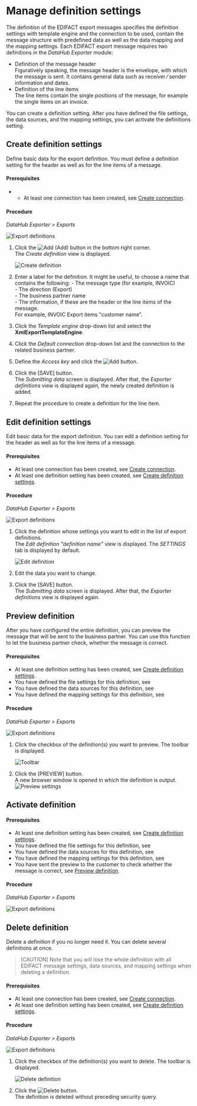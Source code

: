 # Manage definition settings

The definition of the EDIFACT export messages specifies the definition settings with template engine and the connection to be used, contain the message structure with predefined data as well as the data mapping and the mapping settings.
Each EDIFACT export message requires two definitions in the *DataHub Exporter* module:
- Definition of the message header   
    Figuratively speaking, the message header is the envelope, with which the message is sent. It contains general data such as receiver &frasl; sender information and dates.
- Definition of the line items  
    The line items contain the single positions of the message, for example the single items on an invoice.

You can create a definition setting. After you have defined the file settings, the data sources, and the mapping settings, you can activate the definitions setting.


## Create definition settings 

Define basic data for the export definition. You must define a definition setting for the header as well as for the line items of a message.


#### Prerequisites

- - At least one connection has been created, see [Create connection](../Integration/01_ManageConnections.md#create-connection).

#### Procedure

*DataHub Exporter > Exports*

![Export definitions](../../Assets/Screenshots/EDI/Operation/ExportDefinitions.png "[Export definitions]")

1. Click the ![Add](../../Assets/Icons/Plus01.png "[Add]") (Add) button in the bottom right corner.   
    The *Create definition* view is displayed.

    ![Create definition](../../Assets/Screenshots/EDI/Operation/ExportDefinitionCreate.png "[Create definition]")

2. Enter a label for the definition. It might be useful, to choose a name that contains the following:
        - The message type (for example, INVOIC)  
        - The direction (Export)   
        - The business partner name  
        - The information, if these are the header or the line items of the message.    
    For example, INVOIC Export items "customer name".

3. Click the *Template engine* drop-down list and select the **XmlExportTemplateEngine**.

4. Click the *Default connection* drop-down list and the connection to the related business partner. 

5. Define the *Access key* and click the ![Add](../../Assets/Icons/Plus01.png "[Add]") button. 

6. Click the [SAVE] button.   
    The *Submitting data* screen is displayed. After that, the *Exporter definitions* view is displayed again, the newly created definition is added. 

7. Repeat the procedure to create a definition for the line item. 


## Edit definition settings 

Edit basic data for the export definition. You can edit a definition setting for the header as well as for the line items of a message.


#### Prerequisites

- At least one connection has been created, see [Create connection](../Integration/01_ManageConnections.md#create-connection).
- At least one definition setting has been created, see [Create definition settings](#create-definition-settings).

#### Procedure

*DataHub Exporter > Exports*

![Export definitions](../../Assets/Screenshots/EDI/Operation/ExportDefinitions.png "[Export definitions]")

1. Click the definition whose settings you want to edit in the list of export definitions.   
    The *Edit definition "definition name"* view is displayed. The *SETTINGS* tab is displayed by default.

    ![Edit definition](../../Assets/Screenshots/EDI/Operation/ExportDefinitionEdit.png "[Edit definition]")

2. Edit the data you want to change.

3. Click the [SAVE] button.   
    The *Submitting data* screen is displayed. After that, the *Exporter definitions* view is displayed again. 





## Preview definition

After you have configured the entire definition, you can preview the message that will be sent to the business partner. You can use this function to let the business partner check, whether the message is correct.

#### Prerequisites

- At least one definition setting has been created, see [Create definition settings](#create-definition-settings).
- You have defined the file settings for this definition, see
- You have defined the data sources for this definition, see
- You have defined the mapping settings for this definition, see


#### Procedure

*DataHub Exporter > Exports*

![Export definitions](../../Assets/Screenshots/EDI/Operation/ExportDefinitions.png "[Export definitions]")

1. Click the checkbox of the definition(s) you want to preview.
    The toolbar is displayed.

    ![Toolbar](../../Assets/Screenshots/EDI/Operation/ExportDefinitionToolbar.png "[Toolbar]")

2. Click the [PREVIEW] button.   
    A new browser window is opened in which the definition is output.
    ![Preview settings](../../Assets/Screenshots/EDI/Operation/ExportDefinitionToolbar.png "[Preview settings]")





## Activate definition

#### Prerequisites

- At least one definition setting has been created, see [Create definition settings](#create-definition-settings).
- You have defined the file settings for this definition, see
- You have defined the data sources for this definition, see
- You have defined the mapping settings for this definition, see
- You have sent the preview to the customer to check whether the message is correct, see [Preview definition](#preview-definition).

#### Procedure

*DataHub Exporter > Exports*

![Export definitions](../../Assets/Screenshots/EDI/Operation/ExportDefinitions.png "[Export definitions]")







## Delete definition

Delete a definition if you no longer need it. You can delete several definitions at once.

> [CAUTION] Note that you will lose the whole definition with all EDIFACT message settings, data sources, and mapping settings when deleting a definition.


#### Prerequisites

- At least one connection has been created, see [Create connection](../Integration/01_ManageConnections.md#create-connection).
- At least one definition setting has been created, see [Create definition settings](#create-definition-settings).

#### Procedure

*DataHub Exporter > Exports*

![Export definitions](../../Assets/Screenshots/EDI/Operation/ExportDefinitions.png "[Export definitions]")

1. Click the checkbox of the definition(s) you want to delete.
    The toolbar is displayed.

    ![Delete definition](../../Assets/Screenshots/EDI/Operation/ExportDefinitionToolbar.png "[Delete definition]")

2. Click the ![Delete](../../Assets/Icons/Trash03.png "[Delete]") button.   
    The definition is deleted without preceding security query.
  
    



